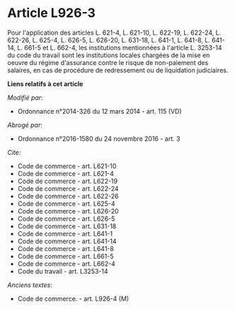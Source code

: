 # Article L926-3

Pour l'application des articles L. 621-4, 
L. 621-10, L. 622-19, L. 622-24, L. 622-26, L. 625-4, 
L. 626-5, 
L. 626-20, L. 631-18, L. 641-1, L. 641-8, L. 641-14, L. 661-5 et L. 662-4, les institutions mentionnées à l'article L.
3253-14 du code du travail sont les institutions locales chargées de la mise en oeuvre du régime d'assurance contre le risque
de non-paiement des salaires, en cas de procédure de redressement ou de liquidation judiciaires.

**Liens relatifs à cet article**

_Modifié par_:

  - Ordonnance n°2014-326 du 12 mars 2014 - art. 115 (VD)

_Abrogé par_:

  - Ordonnance n°2016-1580 du 24 novembre 2016 - art. 3

_Cite_:

  - Code de commerce - art. L621-10
  - Code de commerce - art. L621-4
  - Code de commerce - art. L622-19
  - Code de commerce - art. L622-24
  - Code de commerce - art. L622-26
  - Code de commerce - art. L625-4
  - Code de commerce - art. L626-20
  - Code de commerce - art. L626-5
  - Code de commerce - art. L631-18
  - Code de commerce - art. L641-1
  - Code de commerce - art. L641-14
  - Code de commerce - art. L641-8
  - Code de commerce - art. L661-5
  - Code de commerce - art. L662-4
  - Code du travail - art. L3253-14

_Anciens textes_:

  - Code de commerce. - art. L926-4 (M)
